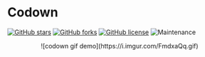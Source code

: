 <h1>Codown</h2>

<div>
<a href="https://github.com/shibi391/codown/stargazers"><img alt="GitHub stars" src="https://img.shields.io/github/stars/shibi391/codown"></a>
<a href="https://github.com/shibi391/codown/network"><img alt="GitHub forks" src="https://img.shields.io/github/forks/shibi391/codown"></a>
<a href="https://github.com/shibi391/codown/blob/master/LICENSE"><img alt="GitHub license" src="https://img.shields.io/github/license/shibi391/codown"></a>
<img alt="Maintenance" src="https://img.shields.io/maintenance/yes/2020">
</div>

<p align="center">
    ![codown gif demo](https://i.imgur.com/FmdxaQq.gif)
</p>